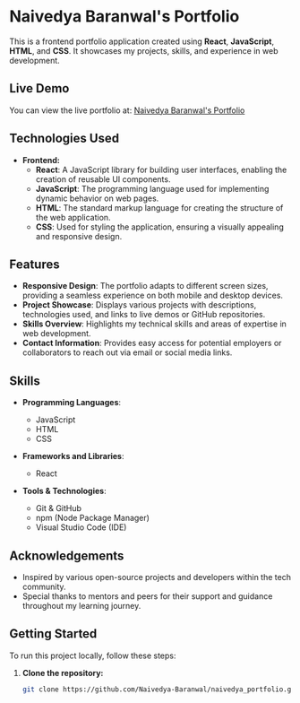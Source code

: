 # Naivedya Baranwal's Portfolio

This is a frontend portfolio application created using **React**, **JavaScript**, **HTML**, and **CSS**. It showcases my projects, skills, and experience in web development.

## Live Demo

You can view the live portfolio at: [Naivedya Baranwal's Portfolio](https://naivedya-baranwal.github.io/naivedya_portfolio/)

## Technologies Used

- **Frontend:**
  - **React**: A JavaScript library for building user interfaces, enabling the creation of reusable UI components.
  - **JavaScript**: The programming language used for implementing dynamic behavior on web pages.
  - **HTML**: The standard markup language for creating the structure of the web application.
  - **CSS**: Used for styling the application, ensuring a visually appealing and responsive design.

## Features

- **Responsive Design**: The portfolio adapts to different screen sizes, providing a seamless experience on both mobile and desktop devices.
- **Project Showcase**: Displays various projects with descriptions, technologies used, and links to live demos or GitHub repositories.
- **Skills Overview**: Highlights my technical skills and areas of expertise in web development.
- **Contact Information**: Provides easy access for potential employers or collaborators to reach out via email or social media links.

## Skills

- **Programming Languages**:
  - JavaScript
  - HTML
  - CSS

- **Frameworks and Libraries**:
  - React

- **Tools & Technologies**:
  - Git & GitHub
  - npm (Node Package Manager)
  - Visual Studio Code (IDE)

## Acknowledgements

- Inspired by various open-source projects and developers within the tech community.
- Special thanks to mentors and peers for their support and guidance throughout my learning journey.

## Getting Started

To run this project locally, follow these steps:

1. **Clone the repository:**
   ```bash
   git clone https://github.com/Naivedya-Baranwal/naivedya_portfolio.git
